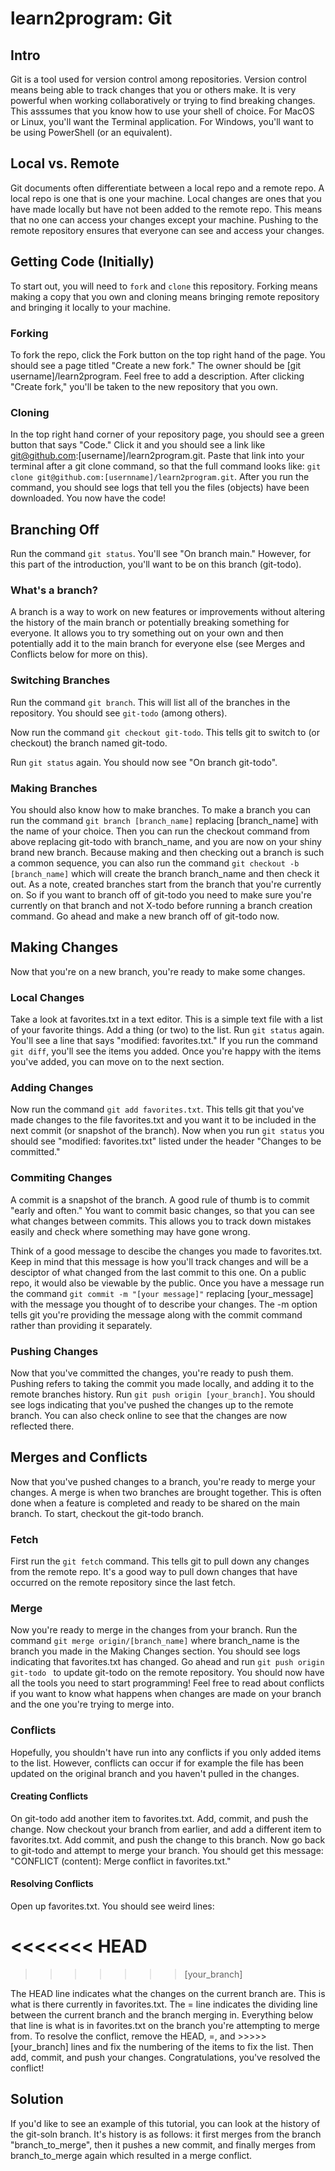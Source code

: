 # learn2program: Git 

## Intro

Git is a tool used for version control among repositories. Version control
means being able to track changes that you or others make. It is very powerful
when working collaboratively or trying to find breaking changes. This asssumes
that you know how to use your shell of choice. For MacOS or Linux, you'll want
the Terminal application. For Windows, you'll want to be using PowerShell (or an equivalent).

## Local vs. Remote

Git documents often differentiate between a local repo and a remote repo. A local repo
is one that is one your machine. Local changes are ones that you have made locally but have not
been added to the remote repo. This means that no one can access your changes except your machine.
Pushing to the remote repository ensures that everyone can see and access your changes.

## Getting Code (Initially)

To start out, you will need to ```fork``` and ```clone``` this repository. Forking
means making a copy that you own and cloning means
bringing remote repository and bringing it locally to your machine.


### Forking
To fork the repo, click the Fork button on the top right hand of the page. You should
see a page titled "Create a new fork." The owner should be [git username]/learn2program. Feel free to
add a description. After clicking "Create fork," you'll be taken to the new repository that you own.

### Cloning
In the top right hand corner of your repository page, you should see a green button that
says "Code." Click it and you should see a link like git@github.com:[username]/learn2program.git.
Paste that link into your terminal after a git clone command, so that the full command looks like:
```git clone git@github.com:[usernname]/learn2program.git```. After you run the command, you should
see logs that tell you the files (objects) have been downloaded. You now have the code!

## Branching Off

Run the command ```git status```. You'll see "On branch main." 
However, for this part of the introduction, you'll want to be on this branch (git-todo).

### What's a branch?

A branch is a way to work on new features or improvements without altering the
history of the main branch or potentially breaking something for everyone. It allows
you to try something out on your own and then potentially add it to the main branch
for everyone else (see Merges and Conflicts below for more on this).


### Switching Branches
Run the command ```git branch```. This will list all of the branches in
the repository. You should see ```git-todo``` (among others).

Now run the command ```git checkout git-todo```. This tells git to
switch to (or checkout) the branch named git-todo.

Run ```git status``` again. You should now see "On branch git-todo".


### Making Branches
You should also know how to make branches. To make a branch you can run 
the command ```git branch [branch_name]``` replacing [branch_name] with 
the name of your choice. Then you can run the checkout command from above 
replacing git-todo with branch_name, and you are now on your shiny brand 
new branch. Because making and then checking out a branch is such a common sequence,
you can also run the command ```git checkout -b [branch_name]```
which will create the branch branch_name and then check it out. As a note, 
created branches start from the branch that you're currently on. So if you
want to branch off of git-todo you need to make sure you're currently
on that branch and not X-todo before running a branch creation command. Go ahead
and make a new branch off of git-todo now.

## Making Changes

Now that you're on a new branch, you're ready to make some changes.

### Local Changes

Take a look at favorites.txt in a text editor. 
This is a simple text file with a list of 
your favorite things. Add a thing (or two) to the list. Run
```git status```  again. You'll see a line that says
"modified:  favorites.txt." If you run the command
```git diff```, you'll see the items you added. Once you're happy with the items you've
added, you can move on to the next section.

### Adding Changes

Now run the command ```git add favorites.txt```. This tells git that you've made changes
to the file favorites.txt and you want it to be included in the next commit (or snapshot
of the branch). Now when you run ```git status``` you should see "modified: favorites.txt"
listed under the header "Changes to be committed."

### Commiting Changes

A commit is a snapshot of the branch. A good rule of thumb is to commit "early and often."
You want to commit basic changes, so that you can see what changes between commits. This
allows you to track down mistakes easily and check where something may have gone wrong.

Think of a good message to descibe the changes you made to favorites.txt. Keep in mind
that this message is how you'll track changes and will be a desciptor of what changed
from the last commit to this one. On a public repo, it would also be viewable
by the public. Once you have a message run the command
```git commit -m "[your message]"``` replacing [your_message] with the message you thought of
to describe your changes. The -m option tells git you're providing the message along with the
commit command rather than providing it separately. 

### Pushing Changes

Now that you've committed the changes, you're ready to push them. Pushing refers to
taking the commit you made locally, and adding it to the remote branches history.
Run ```git push origin [your_branch]```. You should see logs indicating that you've pushed the changes
up to the remote branch. You can also check online to see that the changes are now
reflected there.

## Merges and Conflicts

Now that you've pushed changes to a branch, you're ready to merge your changes.
A merge is when two branches are brought together. This is often done when a feature
is completed and ready to be shared on the main branch. To start,
checkout the git-todo branch.

### Fetch

First run the ```git fetch``` command. This tells git to pull down any changes
from the remote repo. It's a good way to pull down changes that have occurred
on the remote repository since the last fetch.

### Merge

Now you're ready to merge in the changes from your branch. Run the command
```git merge origin/[branch_name]``` where branch_name is the branch you
made in the Making Changes section. You should see logs indicating
that favorites.txt has changed. Go ahead and run ```git push origin git-todo ``` to update
git-todo on the remote repository. You should now have all the tools
you need to start programming! Feel free to read about conflicts if you
want to know what happens when changes are made on your branch and the
one you're trying to merge into.

### Conflicts

Hopefully, you shouldn't have run into any conflicts if you only added
items to the list. However, conflicts can occur if for example the file
has been updated on the original branch and you haven't pulled in the
changes. 


#### Creating Conflicts

On git-todo add another item to favorites.txt. Add, commit, 
and push the change. Now checkout your branch from earlier, and
add a different item to favorites.txt. Add commit, and push the change
to this branch. Now go back to git-todo and attempt to merge your branch.
You should get this message: "CONFLICT (content): Merge conflict in favorites.txt."

#### Resolving Conflicts

Open up favorites.txt. You should see weird lines:

<<<<<<< HEAD
=======
>>>>>>> [your_branch]


The HEAD line indicates what the changes on the current branch are.
This is what is there currently in favorites.txt. The = line
indicates the dividing line between the current branch and the branch
merging in. Everything below that line is what is in favorites.txt
on the branch you're attempting to merge from. To resolve the conflict,
remove the HEAD, =, and >>>>> [your_branch] lines and fix the numbering
of the items to fix the list. Then add, commit, and push your changes.
Congratulations, you've resolved the conflict!

## Solution

If you'd like to see an example of this tutorial, you can look at the
history of the git-soln branch. It's history is as follows: it first
merges from the branch "branch_to_merge", then it pushes a new
commit, and finally merges from branch_to_merge again
which resulted in a merge conflict.
